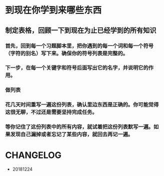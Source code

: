 
# 到现在你学到来哪些东西


## 制定表格，回顾一下到现在为止已经学到的所有知识


### 首先，回到每一个习题脚本里，把你遇到的每一个词和每一个符号（字符的别名）写下来。确保你的符号列表是完整的。

### 下一步，在每一个关键字和符号后面写出它的名字，并说明它的作用。

### 做列表


### 花几天时间重写一遍这份列表，确认里边东西是正确的。你可能觉得这很无聊，不过还是需要坚持完成任务。


### 等你记住了这份列表中的所有内容，就试着把这份列表默写一遍。如果发现自己漏掉或者忘记了某些内容，就回去再记一遍。




# CHANGELOG
- 20181224
